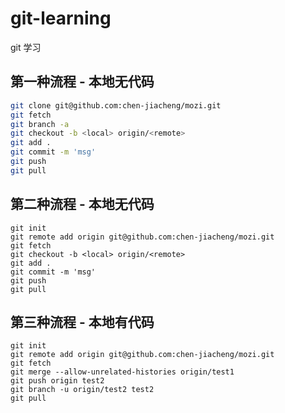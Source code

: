 # git-learning
git 学习


## 第一种流程 - 本地无代码
```bash
git clone git@github.com:chen-jiacheng/mozi.git
git fetch
git branch -a
git checkout -b <local> origin/<remote>
git add .
git commit -m 'msg'
git push
git pull
```

## 第二种流程 - 本地无代码
```git
git init
git remote add origin git@github.com:chen-jiacheng/mozi.git
git fetch
git checkout -b <local> origin/<remote>
git add .
git commit -m 'msg'
git push
git pull
```
## 第三种流程 - 本地有代码
```git
git init
git remote add origin git@github.com:chen-jiacheng/mozi.git
git fetch
git merge --allow-unrelated-histories origin/test1
git push origin test2
git branch -u origin/test2 test2
git pull
```
